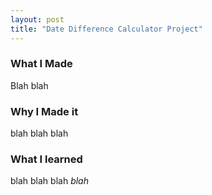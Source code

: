 ```yaml
---
layout: post
title: "Date Difference Calculator Project"
---
```


### What I Made

Blah blah

### Why I Made it

blah blah blah

### What I learned

blah blah blah *blah*
